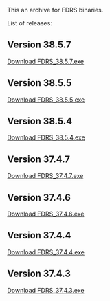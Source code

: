 This an archive for FDRS binaries. 

List of releases:

## Version 38.5.7
[Download FDRS_38.5.7.exe](https://github.com/nitrobass24/FDRS-Archive/releases/tag/v38.5.7)

## Version 38.5.5
[Download FDRS_38.5.5.exe](https://github.com/nitrobass24/FDRS-Archive/releases/tag/v38.5.5)

## Version 38.5.4
[Download FDRS_38.5.4.exe](https://github.com/nitrobass24/FDRS-Archive/releases/tag/v38.5.4)

## Version 37.4.7
[Download FDRS_37.4.7.exe](https://github.com/nitrobass24/FDRS-Archive/releases/tag/v37.4.7)

## Version 37.4.6
[Download FDRS_37.4.6.exe](https://github.com/nitrobass24/FDRS-Archive/releases/tag/v37.4.6)

## Version 37.4.4
[Download FDRS_37.4.4.exe](https://github.com/nitrobass24/FDRS-Archive/releases/tag/v37.4.4)

## Version 37.4.3
[Download FDRS_37.4.3.exe](https://github.com/nitrobass24/FDRS-Archive/releases/tag/v37.4.3)
